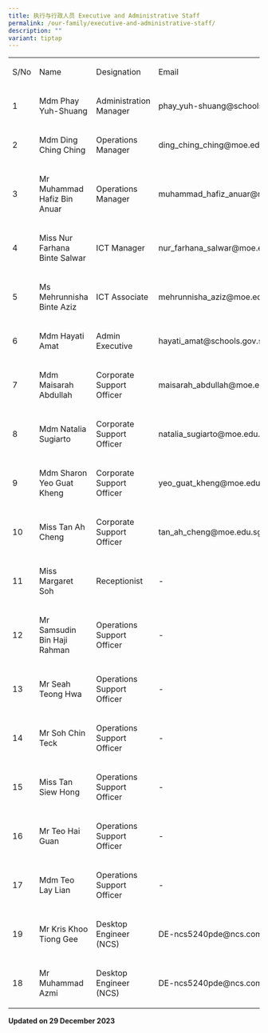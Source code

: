 ```yaml
---
title: 执行与行政人员 Executive and Administrative Staff
permalink: /our-family/executive-and-administrative-staff/
description: ""
variant: tiptap
---
```

<table><tbody><tr><td rowspan="1" colspan="1"><p>S/No</p></td><td rowspan="1" colspan="1"><p>Name</p></td><td rowspan="1" colspan="1"><p>Designation</p></td><td rowspan="1" colspan="1"><p>Email</p></td></tr><tr><td rowspan="1" colspan="1"><p>1</p></td><td rowspan="1" colspan="1"><p>Mdm Phay Yuh-Shuang</p></td><td rowspan="1" colspan="1"><p>Administration Manager</p></td><td rowspan="1" colspan="1"><p><a rel="noopener noreferrer nofollow" target="_blank">phay_yuh-shuang@schools.gov.sg</a></p></td></tr><tr><td rowspan="1" colspan="1"><p>2</p></td><td rowspan="1" colspan="1"><p>Mdm Ding Ching Ching</p></td><td rowspan="1" colspan="1"><p>Operations Manager</p></td><td rowspan="1" colspan="1"><p><a rel="noopener noreferrer nofollow" target="_blank">ding_ching_ching@moe.edu.sg</a></p></td></tr><tr><td rowspan="1" colspan="1"><p>3</p></td><td rowspan="1" colspan="1"><p>Mr Muhammad Hafiz Bin Anuar</p></td><td rowspan="1" colspan="1"><p>Operations Manager</p></td><td rowspan="1" colspan="1"><p><a rel="noopener noreferrer nofollow" target="_blank">muhammad_hafiz_anuar@moe.edu.sg</a></p></td></tr><tr><td rowspan="1" colspan="1"><p>4</p></td><td rowspan="1" colspan="1"><p>Miss Nur Farhana Binte Salwar</p></td><td rowspan="1" colspan="1"><p>ICT Manager</p></td><td rowspan="1" colspan="1"><p><a rel="noopener noreferrer nofollow" target="_blank">nur_farhana_salwar@moe.edu.sg</a></p></td></tr><tr><td rowspan="1" colspan="1"><p>5</p></td><td rowspan="1" colspan="1"><p>Ms Mehrunnisha Binte Aziz</p></td><td rowspan="1" colspan="1"><p>ICT Associate</p></td><td rowspan="1" colspan="1"><p><a rel="noopener noreferrer nofollow" target="_blank">mehrunnisha_aziz@moe.edu.sg</a></p></td></tr><tr><td rowspan="1" colspan="1"><p>6</p></td><td rowspan="1" colspan="1"><p>Mdm Hayati Amat</p></td><td rowspan="1" colspan="1"><p>Admin Executive</p></td><td rowspan="1" colspan="1"><p><a rel="noopener noreferrer nofollow" target="_blank">hayati_amat@schools.gov.sg</a></p></td></tr><tr><td rowspan="1" colspan="1"><p>7</p></td><td rowspan="1" colspan="1"><p>Mdm Maisarah Abdullah</p></td><td rowspan="1" colspan="1"><p>Corporate Support Officer</p></td><td rowspan="1" colspan="1"><p><a rel="noopener noreferrer nofollow" target="_blank">maisarah_abdullah@moe.edu.sg</a></p></td></tr><tr><td rowspan="1" colspan="1"><p>8</p></td><td rowspan="1" colspan="1"><p>Mdm Natalia Sugiarto</p></td><td rowspan="1" colspan="1"><p>Corporate Support Officer</p></td><td rowspan="1" colspan="1"><p><a rel="noopener noreferrer nofollow" target="_blank">natalia_sugiarto@moe.edu.sg</a></p></td></tr><tr><td rowspan="1" colspan="1"><p>9</p></td><td rowspan="1" colspan="1"><p>Mdm Sharon Yeo Guat Kheng</p></td><td rowspan="1" colspan="1"><p>Corporate Support Officer</p></td><td rowspan="1" colspan="1"><p><a rel="noopener noreferrer nofollow" target="_blank">yeo_guat_kheng@moe.edu.sg</a></p></td></tr><tr><td rowspan="1" colspan="1"><p>10</p></td><td rowspan="1" colspan="1"><p>Miss Tan Ah Cheng</p></td><td rowspan="1" colspan="1"><p>Corporate Support Officer</p></td><td rowspan="1" colspan="1"><p><a rel="noopener noreferrer nofollow" target="_blank">tan_ah_cheng@moe.edu.sg</a></p></td></tr><tr><td rowspan="1" colspan="1"><p>11</p></td><td rowspan="1" colspan="1"><p>Miss Margaret Soh</p></td><td rowspan="1" colspan="1"><p>Receptionist</p></td><td rowspan="1" colspan="1"><p>-</p></td></tr><tr><td rowspan="1" colspan="1"><p>12</p></td><td rowspan="1" colspan="1"><p>Mr Samsudin Bin Haji Rahman</p></td><td rowspan="1" colspan="1"><p>Operations Support Officer</p></td><td rowspan="1" colspan="1"><p>-</p></td></tr><tr><td rowspan="1" colspan="1"><p>13</p></td><td rowspan="1" colspan="1"><p>Mr Seah Teong Hwa</p></td><td rowspan="1" colspan="1"><p>Operations Support Officer</p></td><td rowspan="1" colspan="1"><p>-</p></td></tr><tr><td rowspan="1" colspan="1"><p>14</p></td><td rowspan="1" colspan="1"><p>Mr Soh Chin Teck</p></td><td rowspan="1" colspan="1"><p>Operations Support Officer</p></td><td rowspan="1" colspan="1"><p>-</p></td></tr><tr><td rowspan="1" colspan="1"><p>15</p></td><td rowspan="1" colspan="1"><p>Miss Tan Siew Hong</p></td><td rowspan="1" colspan="1"><p>Operations Support Officer</p></td><td rowspan="1" colspan="1"><p>-</p></td></tr><tr><td rowspan="1" colspan="1"><p>16</p></td><td rowspan="1" colspan="1"><p>Mr Teo Hai Guan</p></td><td rowspan="1" colspan="1"><p>Operations Support Officer</p></td><td rowspan="1" colspan="1"><p>-</p></td></tr><tr><td rowspan="1" colspan="1"><p>17</p></td><td rowspan="1" colspan="1"><p>Mdm Teo Lay Lian</p></td><td rowspan="1" colspan="1"><p>Operations Support Officer</p></td><td rowspan="1" colspan="1"><p>-</p></td></tr><tr><td rowspan="1" colspan="1"><p>19</p></td><td rowspan="1" colspan="1"><p>Mr Kris Khoo Tiong Gee</p></td><td rowspan="1" colspan="1"><p>Desktop Engineer (NCS)</p></td><td rowspan="1" colspan="1"><p><a rel="noopener noreferrer nofollow" target="_blank">DE-ncs5240pde@ncs.com.sg</a></p></td></tr><tr><td rowspan="1" colspan="1"><p>18</p></td><td rowspan="1" colspan="1"><p>Mr Muhammad Azmi</p></td><td rowspan="1" colspan="1"><p>Desktop Engineer (NCS)</p></td><td rowspan="1" colspan="1"><p><a rel="noopener noreferrer nofollow" target="_blank">DE-ncs5240pde@ncs.com.sg</a></p></td></tr></tbody></table><p><strong>Updated on 29 December 2023</strong></p>